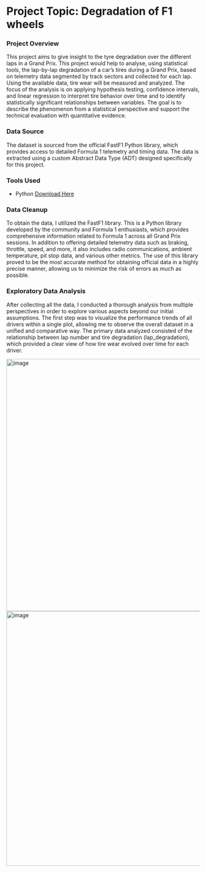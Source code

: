 # Project Topic: Degradation of F1 wheels
### Project Overview
This project aims to give insight to the tyre degradation over the different laps in a Grand Prix. This project would help to analyse, using statistical tools, the lap-by-lap degradation of a car’s tires during a Grand Prix, based on telemetry data segmented by track sectors and collected for each lap. Using the available data, tire wear will be measured and analyzed. The focus of the analysis is on applying hypothesis testing, confidence intervals, and linear regression to interpret tire behavior over time and to identify statistically significant relationships between variables. The goal is to describe the phenomenon from a statistical perspective and support the technical evaluation with quantitative evidence.

### Data Source
The dataset is sourced from the official FastF1 Python library, which provides access to detailed Formula 1 telemetry and timing data. The data is extracted using a custom Abstract Data Type (ADT) designed specifically for this project.

### Tools Used
- Python [Download Here](https://www.python.org/downloads/)

### Data Cleanup
To obtain the data, I  utilized the FastF1 library. This is a Python library developed by the community and Formula 1 enthusiasts, which provides comprehensive information related to Formula 1 across all Grand Prix sessions. In addition to offering detailed telemetry data such as braking, throttle, speed, and more, it also includes radio communications, ambient temperature, pit stop data, and various other metrics. The use of this library proved to be the most accurate method for obtaining official data in a highly precise manner, allowing us to minimize the risk of errors as much as possible.

### Exploratory Data Analysis
After collecting all the data, I conducted a thorough analysis from multiple perspectives in order to explore various aspects beyond our initial assumptions. The first step was to visualize the performance trends of all drivers within a single plot, allowing me to observe the overall dataset in a unified and comparative way. The primary data analyzed consisted of the relationship between lap number and tire degradation (lap_degradation), which provided a clear view of how tire wear evolved over time for each driver.

<img width="1154" height="657" alt="image" src="https://github.com/user-attachments/assets/44b5de02-1b4d-4b94-a140-79d9e3dacf12" />

<img width="1166" height="664" alt="image" src="https://github.com/user-attachments/assets/682b4018-011c-4cbd-8ca3-bff151c44687" />

